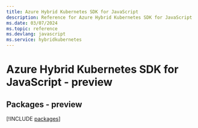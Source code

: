 ```yaml
---
title: Azure Hybrid Kubernetes SDK for JavaScript
description: Reference for Azure Hybrid Kubernetes SDK for JavaScript
ms.date: 03/07/2024
ms.topic: reference
ms.devlang: javascript
ms.service: hybridkubernetes
---
```

# Azure Hybrid Kubernetes SDK for JavaScript - preview
## Packages - preview
[!INCLUDE [packages](hybrid-kubernetes-index.md)]